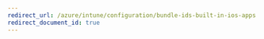 ```yaml
---
redirect_url: /azure/intune/configuration/bundle-ids-built-in-ios-apps
redirect_document_id: true
---
```

